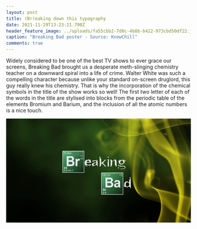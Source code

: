 ```yaml
---
layout: post
title: (Br)eaking down this typography
date: 2021-11-29T13:23:21.790Z
header_feature_image: ../uploads/fa55cbb2-7d0c-4b8b-b422-973cbd50df22.jpeg
caption: "Breaking Bad poster - Source: KnowChill"
comments: true
---
```

Widely considered to be one of the best TV shows to ever grace our screens, Breaking Bad brought us a desperate meth-slinging chemistry teacher on a downward spiral into a life of crime. Walter White was such a compelling character because unlike your standard on-screen druglord, this guy really knew his chemistry. That is why the incorporation of the chemical symbols in the title of the show works so well! The first two letter of each of the words in the title are stylised into blocks from the periodic table of the elements Bromium and Barium, and the inclusion of all the atomic numbers is a nice touch.

![Screenshot of the title sequence - Source: Netflix](../uploads/6c4680bb-f492-469a-b40c-e18088866ef6.png "Screenshot of the title sequence - Source: Netflix")